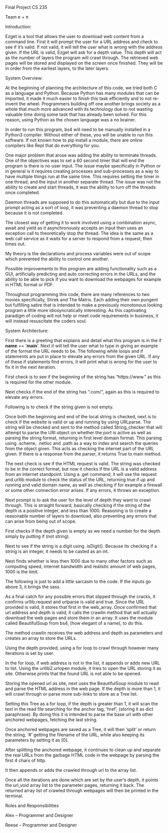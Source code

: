 Final Project CS 235

Team e + π 

 

Introduction: 

Ezget is a tool that allows the user to download web content from a command line. First it will prompt the user for a URL address and check to see if it’s valid. If not valid, it will tell the user what is wrong with the address given. If the URL is valid, Ezget will ask for a depth value. This depth will act as the number of layers the program will crawl through. The retrieved web pages will be stored and displayed on the screen once finished. They will be in order from the earliest layers, to the later layers.  

 

System Overview: 

At the beginning of planning the architecture of this code, we tried both C as a language and Python. Because Python has many modules that can be imported, it made it much easier to finish this task efficiently and to not re-invent the wheel. Programmers building off one another brings society as a whole that much more advanced with its technology due to not wasting valuable time doing some task that has already been solved. For this reason, using Python as the chosen language was a no brainer.  

In order to run this program, bs4 will need to be manually installed in a Python3 compiler. Without either of these, you will be unable to run this software. If not known how to pip install a module, there are online compilers like Repl that do everything for you.  

One major problem that arose was adding the ability to terminate threads. One of the objectives was to set a 60 second timer that will end the program is there is no user input. The issue maybe specifically in Python or in general is it requires creating processes and sub-processes as a way to have multiple things run at the same time. This requires setting the timer in one thread, and the input in another separate thread. The issue was not the ability to create and start threads, it was the ability to turn off the threads once completed.  

Daemon threads are supposed to do this automatically but due to the input prompt acting as a sort of loop, it was preventing a daemon thread to stop because it is not completed.  

The closest way of getting it to work involved using a combination async, await and yield as it asynchronously accepts an input then uses an exception call to theoretically stop the thread. The idea is the same as a web call service as it waits for a server to respond from a request, then times out.  

My theory is the declarations and process variables were out of scope which prevented the ability to control one another.  

Possible improvements to this program are adding functionality such as a GUI, artificially predicting and auto correcting errors in the URLs, and the ability to be able to pick if you want to download the webpages for example in HTML format or PDF. 

Throughout programming this code, there are many references to two movies specifically, Shrek and The Matrix. Each adding their own pungent but fulfilling satire that is intended to make a previously monotonous looking program a little more idiosyncratically interesting. As this captivating paradigm of coding will not help or meet code requirements in business, it will instead resuscitate the coders soul.  

 

System Architecture: 

First there is a greeting that explains and detail what this program is in the if __name__ == '__main__'. Next it will tell the user what to type in giving an example of the format the URL needs to be. The following while loops and if statements are put in place to elevate any errors from the given URL. If any of these if statements find errors, it will print what is wrong for the user to fix it in the next iteration.  

First check is to see if the beginning of the string has “https://www.” as this is required for the other module.  

Next checks if the end of the string has “.com/”, again as this is required to elevate any errors.  

Following is to check if the string given is not empty.  

Once both the beginning and end of the local string is checked, next is to check if the website is valid or up and running by using URLparse. The string will be checked and sent to the method called String_checker that will attempt to parse the URI object on whether the port is active as well as parsing the string format, returning in first level domain format. This parsing using .scheme, .netloc and .path as a way to index and search the queries from the object given. This acts as checking the internet part of the URL given. If there is a response from the parser, it returns True to main method.  

The next check is see if the HTML request is valid. The string was checked to be in the correct format, but now it checks if the URL is a valid address from an internet standpoint. Using a .get command, it will use the request and urllib module to check the status of the URL, returning true if up and running and valid domain name, as well as checking if for example a firewall or some other connection error arises. If any errors, it throws an exception.  

Next prompt is to ask the user for the level of depth they want to crawl through. This is straight forward, basically checking if the string of the depth is a positive integer, and less than 1000. Reasoning is to create a reasonable number of layers to download, also preventing any errors that can arise from being out of scope.  

First checks if the depth given is empty as we need a number for the depth simply by putting if (not string). 

Next to see if the string is a digit using .isDigit(). Because its checking if a string is an integer, it needs to be casted as an int.  

Next finds whether is less then 1000 due to many other factors such as computing speed, internet bandwidth and realistic amount of web pages, 1000 is the limit.  

The following is just to add a little sarcasm to the code. If the inputs go above 3, it brings the sass.  

As a final catch for any possible errors that slipped through the cracks, it confirms urllib.request and urlparse is valid and true. Since the URL provided is valid, it stores that first in the web_array. Once confirmed that url address and depth is valid, it calls the crawlin method that will actually download the web pages and store them in an array. It uses the module called BeautifulSoup from bs4, (how elegant of a name), to do this.  

The method crawlin receives the web address and depth as parameters and creates an array to store the URLs. 

Using the depth provided, using a for loop to crawl through however many iterations is set by user.  

In the for loop, if web address is not in the list, it appends or adds new URL to list. Using the urllib2.urlopen module, it tries to open the URL storing it as site. Otherwise prints that the found URL is not able to be opened.  

Storing the opened url as site, next uses the BeautifulSoup module to read and parse the HTML address in the web page. If the depth is more than 1, it will crawl through or parse more sub-links to store as a Tree list.  

Setting this Tree as a for loop, if the depth is greater than 1, it will scan the text in the read file searching for the anchor tag, ‘href’, (storing it as dict paraphrase). By doing this it is intended to parse the base url with other anchored webpages, fetching the last string.  

Once anchored webpages are saved as a Tree, it will then ‘split’ or return the string, ‘#’ getting the filename of the URL, while also keeping its parameters by setting it as [0].  

After splitting the anchored webpage, it continues to clean up and separate the real URLs from the garbage HTML code in the webpage by parsing the first 4 chars of http.  

It then appends or adds the crawled through url to the array list.  

Once all the iterations are done which are set by the user’s depth, it points the url_void array list to the parameter pages, returning it back. The returned array list of crawled through webpages will then be printed in the terminal.  

 

Roles and Responsibilities 

Alex – Programmer and Designer 

Reese – Programmer and Designer 

 
